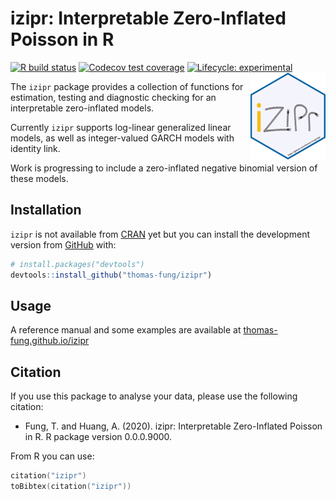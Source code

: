 
<!-- README.md is generated from README.Rmd. Please edit that file -->

# izipr: Interpretable Zero-Inflated Poisson in R

<!-- badges: start -->

[![R build
status](https://github.com/thomas-fung/izipr/workflows/R-CMD-check/badge.svg)](https://github.com/thomas-fung/izipr/actions)
[![Codecov test
coverage](https://codecov.io/gh/thomas-fung/izipr/branch/master/graph/badge.svg)](https://codecov.io/gh/thomas-fung/izipr?branch=master)
[![Lifecycle:
experimental](https://img.shields.io/badge/lifecycle-experimental-orange.svg)](https://lifecycle.r-lib.org/articles/stages.html#experimental)
<img src='man/figures/logo.png' align="right" height="139" />
<!-- badges: end -->

The `izipr` package provides a collection of functions for estimation,
testing and diagnostic checking for an interpretable zero-inflated
models.

Currently `izipr` supports log-linear generalized linear models, as well
as integer-valued GARCH models with identity link.

Work is progressing to include a zero-inflated negative binomial version
of these models.

## Installation

`izipr` is not available from [CRAN](https://CRAN.R-project.org) yet but
you can install the development version from
[GitHub](https://github.com/) with:

``` r
# install.packages("devtools")
devtools::install_github("thomas-fung/izipr")
```

## Usage

A reference manual and some examples are available at
[thomas-fung.github.io/izipr](https://thomas-fung.github.io/izipr/)

## Citation

If you use this package to analyse your data, please use the following
citation:

-   Fung, T. and Huang, A. (2020). izipr: Interpretable Zero-Inflated
    Poisson in R. R package version 0.0.0.9000.

From R you can use:

``` s
citation("izipr")
toBibtex(citation("izipr"))
```

